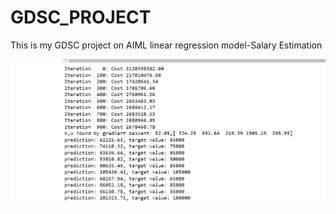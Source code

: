 # GDSC_PROJECT
This is my GDSC project on AIML linear regression model-Salary Estimation 

![Alt text](https://github.com/RidhiBose/GDSC_PROJECT/blob/main/prediction%20output/prediction.png)
